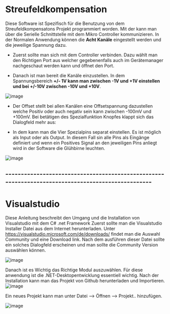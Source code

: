 # Streufeldkompensation

Diese Software ist Spezifisch für die Benutzung von dem Streufeldkompensatons Projekt programmiert worden. 
Mit der kann man über die Serielle Schnittstelle mit dem Mikro Controller kommunizieren. In der Normalen Anwendung können die **Acht Kanäle** eingestellt werden und 
die jeweilige Spannung dazu. 

- Zuerst sollte man sich mit dem Controller verbinden. Dazu wählt man den Richtigen Port aus welcher gegebenenfalls auch im Gerätemanager nachgeschaut werden kann und öffnet den Port. 


- Danach ist man bereit die Kanäle einzustellen. In dem Spannungsbereich **+/- 1V kann man zwischen -1V und +1V einstellen und bei +/-10V zwischen -10V und +10V**. 

![image](https://user-images.githubusercontent.com/45595553/107516830-410fc980-6bad-11eb-8da0-01fdff80f485.png)


- Der Offset stellt bei allen Kanälen eine Offsetspannung dazustellen welche Positiv oder auch negativ sein kann zwischen -100mV und +100mV. 
Bei betätigen des Spezialfunktion Knopfes klappt sich das Dialogfeld mehr aus:


- In dem kann man die Vier Spezialpins separat einstellen. Es ist möglich als Input oder als Output. In diesem Fall sin alle Pins als Eingänge definiert und wenn ein Positives Signal an den jeweiligen Pins anliegt wird in der Software die Glühbirne leuchten.

![image](https://user-images.githubusercontent.com/45595553/107516934-64d30f80-6bad-11eb-81c1-93a7304df757.png)

## --------------------------------------------------------------------------------------------------
# Visualstudio
Diese Anleitung beschreibt den Umgang und die Installation von Visualstudio mit dem C# .net Framework 
Zuerst sollte man die Visualstudio Installer Datei aus dem Internet herunterladen. Unter https://visualstudio.microsoft.com/de/downloads/ findet man die Auswahl Community und eine Download link. Nach dem ausführen dieser Datei sollte ein solches Dialogfeld erscheinen und man sollte die Community Version auswählen können.

![image](https://user-images.githubusercontent.com/45595553/107522790-5805ea00-6bb4-11eb-9c2a-2315e6ca997c.png)


Danach ist es Wichtig das Richtige Modul auszuwählen.
Für diese anwendung ist die .NET-Desktopentwicklung essentiell wichtig.
Nach der Installation kann man das Projekt von Github herunterladen und Importieren.
![image](https://user-images.githubusercontent.com/45595553/107522859-69e78d00-6bb4-11eb-8b2d-66546d49e6da.png)

Ein neues Projekt kann man unter Datei --> Öffnen --> Projekt.. hinzufügen.


![image](https://user-images.githubusercontent.com/45595553/107522911-7835a900-6bb4-11eb-9661-d49d96240180.png)


